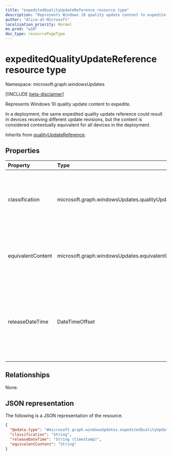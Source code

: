 ```yaml
---
title: "expeditedQualityUpdateReference resource type"
description: "Represents Windows 10 quality update content to expedite."
author: "Alice-at-Microsoft"
localization_priority: Normal
ms.prod: "w10"
doc_type: resourcePageType
---
```


# expeditedQualityUpdateReference resource type

Namespace: microsoft.graph.windowsUpdates

[!INCLUDE [beta-disclaimer](../../includes/beta-disclaimer.md)]

Represents Windows 10 quality update content to expedite.

In a deployment, the same expedited quality update reference could result in devices receiving different update revisions, but the content is considered contextually equivalent for all devices in the deployment.


Inherits from [qualityUpdateReference](../resources/windowsupdates-qualityupdatereference.md).

## Properties
|Property|Type|Description|
|:---|:---|:---|
|classification|microsoft.graph.windowsUpdates.qualityUpdateClassification|Specifies the classification of the referenced content. Supports a subset of the values for **qualityUpdateClassification**. Default value is `security`. Possible values are: `security`. Inherited from [qualityUpdateReference](../resources/windowsupdates-qualityupdatereference.md).|
|equivalentContent|microsoft.graph.windowsUpdates.equivalentContentOption|Specifies other content to consider as equivalent. Supports a subset of the values for **equivalentContentOption**. Default value is `latestSecurity`. Possible values are: `latestSecurity`.|
|releaseDateTime|DateTimeOffset|Specifies a quality update with the given `classification` by its publish date (i.e. the last update published on the specified date). Any devices with an update that was published prior to the `releaseDateTime` will receive an expedited quality update. Inherited from [qualityUpdateReference](../resources/windowsupdates-qualityupdatereference.md).|

## Relationships
None.

## JSON representation
The following is a JSON representation of the resource.
<!-- {
  "blockType": "resource",
  "@odata.type": "microsoft.graph.windowsUpdates.expeditedQualityUpdateReference"
}
-->
``` json
{
  "@odata.type": "#microsoft.graph.windowsUpdates.expeditedQualityUpdateReference",
  "classification": "String",
  "releaseDateTime": "String (timestamp)",
  "equivalentContent": "String"
}
```


